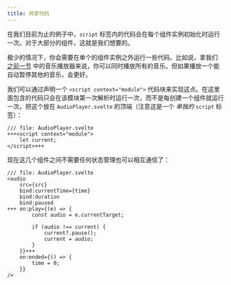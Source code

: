 ```yaml
---
title: 共享代码
---
```


在我们目前为止的例子中，`script` 标签内的代码会在每个组件实例初始化时运行一次。对于大部分的组件，这就是我们想要的。

极少的情况下，你会需要在单个的组件实例之外运行一些代码。比如说，拿我们 [之前一节](media-elements) 中的音乐播放器来说，你可以同时播放所有的音乐。但如果播放一个能自动暂停其他的音乐，会更好。

我们可以通过声明一个 `<script context="module">` 代码块来实现这点。在这里面包含的代码只会在该模块第一次解析时运行一次，而不是每创建一个组件就运行一次。把这个放在 `AudioPlayer.svelte` 的顶端（注意这是一个 _单独的_ 	`script` 标签）：

```svelte
/// file: AudioPlayer.svelte
+++<script context="module">
	let current;
</script>+++
```

现在这几个组件之间不需要任何状态管理也可以相互通信了：

```svelte
/// file: AudioPlayer.svelte
<audio
	src={src}
	bind:currentTime={time}
	bind:duration
	bind:paused
+++	on:play={(e) => {
		const audio = e.currentTarget;

		if (audio !== current) {
			current?.pause();
			current = audio;
		}
	}}+++
	on:ended={() => {
		time = 0;
	}}
/>
```
